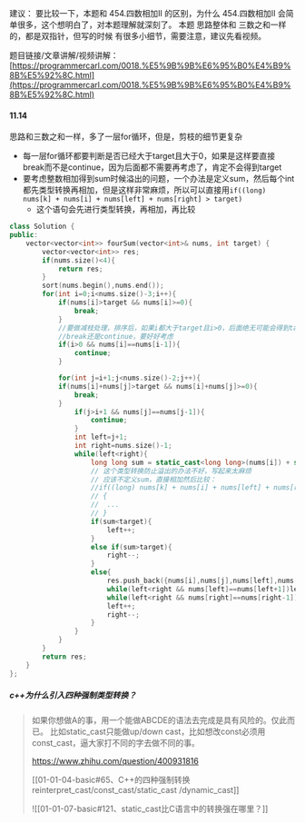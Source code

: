 建议： 要比较一下，本题和 454.四数相加II 的区别，为什么 454.四数相加II 会简单很多，这个想明白了，对本题理解就深刻了。 本题 思路整体和 三数之和一样的，都是双指针，但写的时候 有很多小细节，需要注意，建议先看视频。 

题目链接/文章讲解/视频讲解：[https://programmercarl.com/0018.%E5%9B%9B%E6%95%B0%E4%B9%8B%E5%92%8C.html](https://programmercarl.com/0018.%E5%9B%9B%E6%95%B0%E4%B9%8B%E5%92%8C.html)

#### 11.14
思路和三数之和一样，多了一层for循环，但是，剪枝的细节更复杂
- 每一层for循环都要判断是否已经大于target且大于0，如果是这样要直接break而不是continue，因为后面都不需要再考虑了，肯定不会得到target
- 要考虑整数相加得到sum时候溢出的问题，一个办法是定义sum，然后每个int都先类型转换再相加，但是这样非常麻烦，所以可以直接用`if((long) nums[k] + nums[i] + nums[left] + nums[right] > target)`
	- 这个语句会先进行类型转换，再相加，再比较



```c++
class Solution {
public:
    vector<vector<int>> fourSum(vector<int>& nums, int target) {
        vector<vector<int>> res;
        if(nums.size()<4){
            return res;
        }
        sort(nums.begin(),nums.end());
        for(int i=0;i<nums.size()-3;i++){
            if(nums[i]>target && nums[i]>=0){
                break;
            }  
            //要做减枝处理，排序后，如果i都大于target且i>0，后面绝无可能会得到target          
            //break还是continue，要好好考虑
            if(i>0 && nums[i]==nums[i-1]){
                continue;
            }

            for(int j=i+1;j<nums.size()-2;j++){
            if(nums[i]+nums[j]>target && nums[i]+nums[j]>=0){
                break;
            }                 
                if(j>i+1 && nums[j]==nums[j-1]){
                    continue;
                }             
                int left=j+1;
                int right=nums.size()-1;
                while(left<right){
                    long long sum = static_cast<long long>(nums[i]) + static_cast<long long>(nums[j]) + static_cast<long long>(nums[left]) + static_cast<long long>(nums[right]);
                    // 这个类型转换防止溢出的办法不好，写起来太麻烦
                    // 应该不定义sum，直接相加然后比较：
                    //if((long) nums[k] + nums[i] + nums[left] + nums[right] > target)
                    // {
                    //  ...
                    // }
                    if(sum<target){
                        left++;
                    }
                    else if(sum>target){
                        right--;
                    }
                    else{
                        res.push_back({nums[i],nums[j],nums[left],nums[right]});
                        while(left<right && nums[left]==nums[left+1])left++;
                        while(left<right && nums[right]==nums[right-1])right--;
                        left++;
                        right--;
                    }
                }
            }
        }
        return res;
    }
};
```

##### c++为什么引入四种强制类型转换？

>如果你想做A的事，用一个能做ABCDE的语法去完成是具有风险的。仅此而已。
>比如static_cast只能做up/down cast，比如想改const必须用const_cast，逼大家打不同的字去做不同的事。
>
>https://www.zhihu.com/question/400931816
>
>[[01-01-04-basic#65、C++的四种强制转换reinterpret_cast/const_cast/static_cast /dynamic_cast]]
>
>![[01-01-07-basic#121、static_cast比C语言中的转换强在哪里？]]
